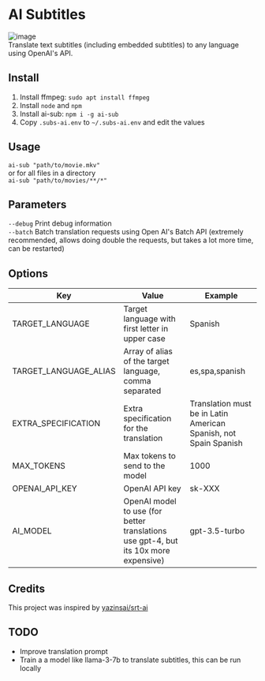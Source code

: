 # AI Subtitles
![image](https://github.com/ilarramendi/srt-ai/assets/30437204/eabb5f87-4143-4ccc-bf28-058239d8e450)  
Translate text subtitles (including embedded subtitles) to any language using OpenAI's API.  

## Install
1. Install ffmpeg: `sudo apt install ffmpeg`
2. Install `node` and `npm`
3. Install ai-sub: `npm i -g ai-sub` 
4. Copy `.subs-ai.env` to `~/.subs-ai.env` and edit the values

## Usage
`ai-sub "path/to/movie.mkv"`  
or for all files in a directory  
`ai-sub "path/to/movies/**/*"`  

## Parameters
`--debug` Print debug information  
`--batch` Batch translation requests using Open AI's Batch API (extremely recommended, allows doing double the requests, but takes a lot more time, can be restarted)  

## Options
| Key                   | Value                                                                               | Example                                                          |
|-----------------------|-------------------------------------------------------------------------------------|------------------------------------------------------------------|
| TARGET_LANGUAGE       | Target language with first letter in upper case                                     | Spanish                                                          |
| TARGET_LANGUAGE_ALIAS | Array of alias of the target language, comma separated                              | es,spa,spanish                                                   |
| EXTRA_SPECIFICATION   | Extra specification for the translation                                             | Translation must be in Latin American Spanish, not Spain Spanish |
| MAX_TOKENS            | Max tokens to send to the model                                                     | 1000                                                             |
| OPENAI_API_KEY        | OpenAI API key                                                                      | sk-XXX                                                           |
| AI_MODEL              | OpenAI model to use (for better translations use gpt-4, but its 10x more expensive) | gpt-3.5-turbo                                                    |

## Credits
This project was inspired by [yazinsai/srt-ai](https://github.com/yazinsai/srt-ai)

## TODO
- Improve translation prompt  
- Train a a model like llama-3-7b to translate subtitles, this can be run locally  
